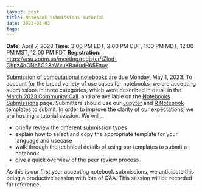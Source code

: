 ```yaml
---
layout: post
title: Notebook Submissions Tutorial
date: 2023-03-03
tags:
---
```


**Date:** April 7, 2023 
**Time:** 3:00 PM EDT, 2:00 PM CDT, 1:00 PM MDT, 12:00 PM MST, 12:00 PM PDT
**Registration:** https://asu.zoom.us/meeting/register/tZIod-Ghpz4qGNb5O23aWxuKBadudH65Fquy

[Submission of computational notebooks](https://us-rse.org/usrse23/submissions/notebooks/) are due 
Monday, May 1, 2023. To account for the broad variety of use cases for notebooks, we are accepting 
submissions in three categories, which were described in detail in the [March 2023 Community Call](https://youtu.be/Z4QXKDIDu6k). 
and are available on the [Notebooks Submissions](https://us-rse.org/usrse23/submissions/notebooks/) page. 
Submitters should use our [Jupyter](https://github.com/USRSE/jupyter-notebook-templates) and 
[R Notebook](https://github.com/USRSE/R-notebook-templates) templates to submit. In order to 
improve the clarity of our expectations, we are hosting a tutorial session. We will...

- briefly review the different submission types
- explain how to select and copy the appropriate template for your language and usecase
- walk through the technical details of using our templates to submit a notebook
- give a quick overview of the peer review process

As this is our first year accepting notebook submissions, we anticipate this being a productive 
session with lots of Q&A. This session will be recorded for reference.
